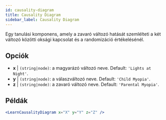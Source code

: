 ```yaml
---
id: causality-diagram
title: Causality Diagram
sidebar_label: Causality Diagram
---
```


Egy tanulási komponens, amely a zavaró változó hatását szemlélteti a két változó közötti oksági kapcsolat és a randomizáció értékelésénél.

## Opciók

* __x__ | `(string|node)`: a magyarázó változó neve. Default: `'Lights at Night'`.
* __y__ | `(string|node)`: a válaszváltozó neve. Default: `'Child Myopia'`.
* __z__ | `(string|node)`: a zavaró változó neve. Default: `'Parental Myopia'`.


## Példák

```jsx live
<LearnCausalityDiagram x="X" y="Y" z="Z" />
```

